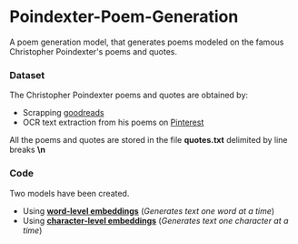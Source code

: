 # Poindexter-Poem-Generation
A poem generation model, that generates poems modeled on the famous Christopher Poindexter's poems and quotes.

### Dataset

The Christopher Poindexter poems and quotes are obtained by:
  - Scrapping [goodreads](https://www.goodreads.com/author/quotes/8197776.Christopher_Poindexter)
  - OCR text extraction from his poems on [Pinterest](https://in.pinterest.com/daijahvigo/christopher-poindexter/)

All the poems and quotes are stored in the file **quotes.txt** delimited by line breaks **\n**

### Code

Two models have been created.
  - Using [**word-level embeddings**](https://github.com/parasnaren/Poindexter-Poem-Generation/blob/master/Poem%20Generation%20(word-level).ipynb)
  (*Generates text one word at a time*)
  - Using [**character-level embeddings**](https://github.com/parasnaren/Poindexter-Poem-Generation/blob/master/Poem%20Generation%20(char-level).ipynb)
  (*Generates text one character at a time*)
